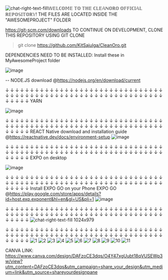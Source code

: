 ![chat-right-text-fill](https://github.com/KitSajulga/CleanOro/assets/124012338/7af4a2fe-3d36-4651-ab9d-a1fa6a85bc5d)𝕎𝔼𝕃ℂ𝕆𝕄𝔼 𝕋𝕆 𝕋ℍ𝔼 ℂ𝕃𝔼𝔸ℕ𝕆ℝ𝕆 𝕆𝔽𝔽𝕀ℂ𝕀𝔸𝕃 ℝ𝔼ℙ𝕆𝕊𝕀𝕋𝕆ℝ𝕐!
THE FILES ARE LOCATED INSIDE THE "AWESOMEPROJECT" FOLDER

https://git-scm.com/downloads
TO CONTINUE ON DEVELOPMENT, CLONE THIS REPOSITORY USING GIT CLONE
>git clone https://github.com/KitSajulga/CleanOro.git

DEPENDENCIES NEED TO BE INSTALLED:
Install these in MyAwesomeProject folder

![image](https://github.com/KitSajulga/CleanOro/assets/124012338/2d864f10-a749-43a8-9d18-33eeb300d337)


--
NODE.JS
download @https://nodejs.org/en/download/current



↓ ↓ ↓ ↓ ↓ ↓ ↓ ↓ ↓ ↓ ↓ ↓ ↓ ↓ ↓ ↓ ↓ ↓ ↓ ↓ ↓ ↓ ↓ ↓ ↓ ↓ ↓ ↓ ↓ ↓ ↓ ↓ ↓ ↓ ↓ ↓ ↓ ↓ ↓ ↓ ↓ ↓ ↓ ↓ ↓ ↓ ↓ ↓ ↓ ↓ ↓ ↓ ↓ ↓ ↓ ↓ ↓ ↓ ↓ ↓ ↓ ↓ ↓ ↓ ↓ ↓ ↓ ↓ ↓ 
YARN

![image](https://github.com/KitSajulga/CleanOro/assets/124012338/7fc47cb4-357a-4433-a053-5127298f2a28)


↓ ↓ ↓ ↓ ↓ ↓ ↓ ↓ ↓ ↓ ↓ ↓ ↓ ↓ ↓ ↓ ↓ ↓ ↓ ↓ ↓ ↓ ↓ ↓ ↓ ↓ ↓ ↓ ↓ ↓ ↓ ↓ ↓ ↓ ↓ ↓ ↓ ↓ ↓ ↓ ↓ ↓ ↓ ↓ ↓ ↓ ↓ ↓ ↓ ↓ ↓ ↓ ↓ ↓ ↓ ↓ ↓ ↓ ↓ ↓ ↓ ↓ ↓ ↓ ↓ ↓ ↓ ↓ ↓ 
REACT Native
download and installation guide @https://reactnative.dev/docs/environment-setup
![image](https://github.com/KitSajulga/CleanOro/assets/124012338/c2d88c5a-0fb9-4d6b-bbcf-12cad388c16a)


↓ ↓ ↓ ↓ ↓ ↓ ↓ ↓ ↓ ↓ ↓ ↓ ↓ ↓ ↓ ↓ ↓ ↓ ↓ ↓ ↓ ↓ ↓ ↓ ↓ ↓ ↓ ↓ ↓ ↓ ↓ ↓ ↓ ↓ ↓ ↓ ↓ ↓ ↓ ↓ ↓ ↓ ↓ ↓ ↓ ↓ ↓ ↓ ↓ ↓ ↓ ↓ ↓ ↓ ↓ ↓ ↓ ↓ ↓ ↓ ↓ ↓ ↓ ↓ ↓ ↓ ↓ ↓ ↓ 
EXPO on desktop

![image](https://github.com/KitSajulga/CleanOro/assets/124012338/8ccf5165-eb96-40a1-8f3c-09ef37441adb)


↓ ↓ ↓ ↓ ↓ ↓ ↓ ↓ ↓ ↓ ↓ ↓ ↓ ↓ ↓ ↓ ↓ ↓ ↓ ↓ ↓ ↓ ↓ ↓ ↓ ↓ ↓ ↓ ↓ ↓ ↓ ↓ ↓ ↓ ↓ ↓ ↓ ↓ ↓ ↓ ↓ ↓ ↓ ↓ ↓ ↓ ↓ ↓ ↓ ↓ ↓ ↓ ↓ ↓ ↓ ↓ ↓ ↓ ↓ ↓ ↓ ↓ ↓ ↓ ↓ ↓ ↓ ↓ ↓ 
Install EXPO GO on your Phone
EXPO GO @https://play.google.com/store/apps/details?id=host.exp.exponent&hl=en&gl=US&pli=1
![image](https://github.com/KitSajulga/CleanOro/assets/124012338/09634ad2-2337-41d4-bc54-1457b9e1c16c)


↓ ↓ ↓ ↓ ↓ ↓ ↓ ↓ ↓ ↓ ↓ ↓ ↓ ↓ ↓ ↓ ↓ ↓ ↓ ↓ ↓ ↓ ↓ ↓ ↓ ↓ ↓ ↓ ↓ ↓ ↓ ↓ ↓ ↓ ↓ ↓ ↓ ↓ ↓ ↓ ↓ ↓ ↓ ↓ ↓ ↓ ↓ ↓ ↓ ↓ ↓ ↓ ↓ ↓ ↓ ↓ ↓ ↓ ↓ ↓ ↓ ↓ ↓ ↓ ↓ ↓ ↓ ↓ ↓ 
![chat-right-text-fill 1024x979](https://github.com/KitSajulga/CleanOro/assets/124012338/92dfec7a-2c95-4a92-9ebd-6bbf9bfa89ca)


↓ ↓ ↓ ↓ ↓ ↓ ↓ ↓ ↓ ↓ ↓ ↓ ↓ ↓ ↓ ↓ ↓ ↓ ↓ ↓ ↓ ↓ ↓ ↓ ↓ ↓ ↓ ↓ ↓ ↓ ↓ ↓ ↓ ↓ ↓ ↓ ↓ ↓ ↓ ↓ ↓ ↓ ↓ ↓ ↓ ↓ ↓ ↓ ↓ ↓ ↓ ↓ ↓ ↓ ↓ ↓ ↓ ↓ ↓ ↓ ↓ ↓ ↓ ↓ ↓ ↓ ↓ ↓ ↓ 
![1](https://github.com/KitSajulga/CleanOro/assets/124012338/fb61ae15-0bff-41eb-9bd6-762ef6c98897)
![2](https://github.com/KitSajulga/CleanOro/assets/124012338/4fc63989-0821-4ac9-8a28-1ad42bb2342c)
![3](https://github.com/KitSajulga/CleanOro/assets/124012338/cb238e5e-6bea-4b49-af9f-bce3fa2cb2e1)
![4](https://github.com/KitSajulga/CleanOro/assets/124012338/089e011c-742c-436d-b6b8-ff83ad6a41c1)
![5](https://github.com/KitSajulga/CleanOro/assets/124012338/406efe22-4afc-452c-899d-2f5f52d2e3b2)
![6](https://github.com/KitSajulga/CleanOro/assets/124012338/46b153dd-202e-4f9f-b6da-0296497d9deb)
![7](https://github.com/KitSajulga/CleanOro/assets/124012338/54d3a566-ba3c-471f-9f95-57d49cf02af6)
![8](https://github.com/KitSajulga/CleanOro/assets/124012338/d52d2971-b27e-4783-91c0-d83f7d743eca)
![9](https://github.com/KitSajulga/CleanOro/assets/124012338/0207a0da-9c4a-4b9b-bba7-edff2494031f)
![10](https://github.com/KitSajulga/CleanOro/assets/124012338/af254362-c607-4f3e-a8e7-0555ceb56188)
![11](https://github.com/KitSajulga/CleanOro/assets/124012338/70ac4b3a-234c-4b03-9e26-af926f09516a)




CANVA LINK:
https://www.canva.com/design/DAFzoCE3dqs/O4Y47xgUubt18qVUSEWp3w/view?utm_content=DAFzoCE3dqs&utm_campaign=share_your_design&utm_medium=link&utm_source=shareyourdesignpane


